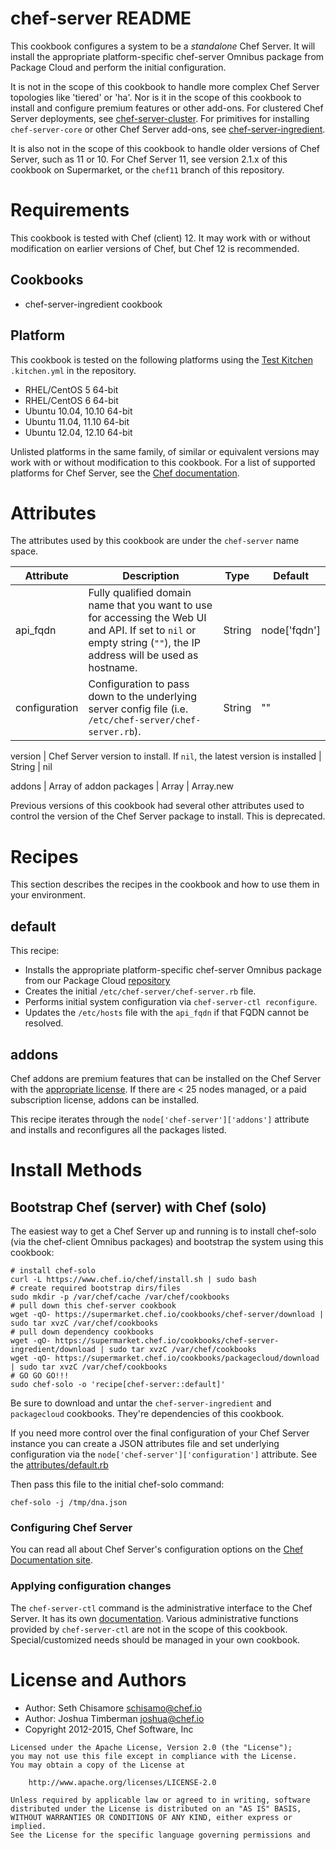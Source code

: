 chef-server README
==================

This cookbook configures a system to be a *standalone* Chef Server. It
will install the appropriate platform-specific chef-server Omnibus
package from Package Cloud and perform the initial configuration.


It is not in the scope of this cookbook to handle more complex Chef
Server topologies like 'tiered' or 'ha'. Nor is it in the scope of
this cookbook to install and configure premium features or other
add-ons. For clustered Chef Server deployments, see
[chef-server-cluster](https://github.com/opscode-cookbooks/chef-server-cluster).
For primitives for installing `chef-server-core` or other Chef Server
add-ons, see
[chef-server-ingredient](https://supermarket.chef.io/cookbooks/chef-server-ingredient).


It is also not in the scope of this cookbook to handle older versions
of Chef Server, such as 11 or 10. For Chef Server 11, see version
2.1.x of this cookbook on Supermarket, or the `chef11` branch of this
repository.


Requirements
============

This cookbook is tested with  Chef (client) 12. It may work with or
without modification on earlier versions of Chef, but Chef 12 is
recommended.

## Cookbooks

* chef-server-ingredient cookbook

## Platform

This cookbook is tested on the following platforms using the
[Test Kitchen](http://kitchen.ci) `.kitchen.yml` in the repository.

- RHEL/CentOS 5 64-bit
- RHEL/CentOS 6 64-bit
- Ubuntu 10.04, 10.10 64-bit
- Ubuntu 11.04, 11.10 64-bit
- Ubuntu 12.04, 12.10 64-bit

Unlisted platforms in the same family, of similar or equivalent
versions may work with or without modification to this cookbook. For a
list of supported platforms for Chef Server, see the
[Chef documentation](https://docs.chef.io/supported_platforms.html#chef-server-title).


Attributes
==========

The attributes used by this cookbook are under the `chef-server` name
space.

Attribute        | Description |Type | Default
-----------------|-------------|-----|--------
api_fqdn         | Fully qualified domain name that you want to use for accessing the Web UI and API. If set to `nil` or empty string (`""`), the IP address will be used as hostname. | String | node['fqdn']
configuration    | Configuration to pass down to the underlying server config file (i.e. `/etc/chef-server/chef-server.rb`). | String | ""

version          | Chef Server version to install. If `nil`, the
latest version is installed | String | nil

addons           | Array of addon packages | Array | Array.new

Previous versions of this cookbook had several other attributes used
to control the version of the Chef Server package to install. This is
deprecated.


Recipes
=======

This section describes the recipes in the cookbook and how to use them
in your environment.


## default

This recipe:

- Installs the appropriate platform-specific chef-server Omnibus
  package from our Package Cloud
  [repository](https://packagecloud.io/chef/stable)  
- Creates the initial `/etc/chef-server/chef-server.rb` file.
- Performs initial system configuration via `chef-server-ctl
  reconfigure`.  
- Updates the `/etc/hosts` file with the `api_fqdn` if that FQDN
  cannot be resolved.


## addons

Chef addons are premium features that can be installed on the Chef
Server with the
[appropriate license](https://www.chef.io/chef/#plans-and-pricing). If
there are < 25 nodes managed, or a paid subscription license, addons
can be installed.


This recipe iterates through the `node['chef-server']['addons']`
attribute and installs and reconfigures all the packages listed.


Install Methods
===============

## Bootstrap Chef (server) with Chef (solo)

The easiest way to get a Chef Server up and running is to install
chef-solo (via the chef-client Omnibus packages) and bootstrap the
system using this cookbook:


    # install chef-solo
    curl -L https://www.chef.io/chef/install.sh | sudo bash
    # create required bootstrap dirs/files
    sudo mkdir -p /var/chef/cache /var/chef/cookbooks
    # pull down this chef-server cookbook
    wget -qO- https://supermarket.chef.io/cookbooks/chef-server/download | sudo tar xvzC /var/chef/cookbooks
    # pull down dependency cookbooks
    wget -qO- https://supermarket.chef.io/cookbooks/chef-server-ingredient/download | sudo tar xvzC /var/chef/cookbooks
    wget -qO- https://supermarket.chef.io/cookbooks/packagecloud/download | sudo tar xvzC /var/chef/cookbooks
    # GO GO GO!!!
    sudo chef-solo -o 'recipe[chef-server::default]'

Be sure to download and untar the `chef-server-ingredient` and
`packagecloud` cookbooks. They're dependencies of this cookbook.


If you need more control over the final configuration of your Chef
Server instance you can create a JSON attributes file and set
underlying configuration via the
`node['chef-server']['configuration']` attribute. See the
[attributes/default.rb](attributes/default.rb)


Then pass this file to the initial chef-solo command:

    chef-solo -j /tmp/dna.json

### Configuring Chef Server

You can read all about Chef Server's configuration options on the
[Chef Documentation site](http://docs.chef.io/server/config_rb_server.html).


### Applying configuration changes

The `chef-server-ctl` command is the administrative interface to the
Chef Server. It has its own
[documentation](https://docs.chef.io/ctl_chef_server.html). Various
administrative functions provided by `chef-server-ctl` are not in the
scope of this cookbook. Special/customized needs should be managed in
your own cookbook.


# License and Authors

* Author: Seth Chisamore <schisamo@chef.io>
* Author: Joshua Timberman <joshua@chef.io>
* Copyright 2012-2015, Chef Software, Inc

```text
Licensed under the Apache License, Version 2.0 (the "License");
you may not use this file except in compliance with the License.
You may obtain a copy of the License at

    http://www.apache.org/licenses/LICENSE-2.0

Unless required by applicable law or agreed to in writing, software
distributed under the License is distributed on an "AS IS" BASIS,
WITHOUT WARRANTIES OR CONDITIONS OF ANY KIND, either express or implied.
See the License for the specific language governing permissions and
```
